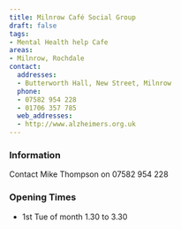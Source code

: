 ```yaml
---
title: Milnrow Café Social Group
draft: false
tags:
- Mental Health help Cafe
areas:
- Milnrow, Rochdale
contact:
  addresses:
  - Butterworth Hall, New Street, Milnrow
  phone:
  - 07582 954 228
  - 01706 357 785
  web_addresses:
  - http://www.alzheimers.org.uk
---
```


### Information
Contact Mike Thompson on 07582 954 228

### Opening Times
* 1st Tue of month 1.30 to 3.30

